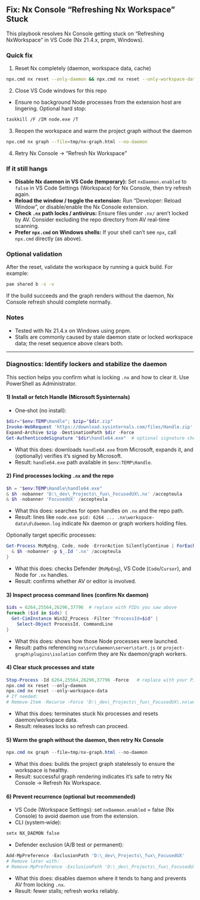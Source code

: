 ## Fix: Nx Console “Refreshing Nx Workspace” Stuck

This playbook resolves Nx Console getting stuck on “Refreshing NxWorkspace” in VS Code (Nx 21.4.x, pnpm, Windows).

### Quick fix

1) Reset Nx completely (daemon, workspace data, cache)

```bash
npx.cmd nx reset --only-daemon && npx.cmd nx reset --only-workspace-data && npx.cmd nx reset --only-cache
```

2) Close VS Code windows for this repo

- Ensure no background Node processes from the extension host are lingering. Optional hard stop:

```bash
taskkill /F /IM node.exe /T
```

3) Reopen the workspace and warm the project graph without the daemon

```bash
npx.cmd nx graph --file=tmp/nx-graph.html --no-daemon
```

4) Retry Nx Console → “Refresh Nx Workspace”

### If it still hangs

- **Disable Nx daemon in VS Code (temporary):** Set `nxDaemon.enabled` to `false` in VS Code Settings (Workspace) for Nx Console, then try refresh again.
- **Reload the window / toggle the extension:** Run “Developer: Reload Window”, or disable/enable the Nx Console extension.
- **Check `.nx` path locks / antivirus:** Ensure files under `.nx/` aren’t locked by AV. Consider excluding the repo directory from AV real-time scanning.
- **Prefer `npx.cmd` on Windows shells:** If your shell can’t see `npx`, call `npx.cmd` directly (as above).

### Optional validation

After the reset, validate the workspace by running a quick build. For example:

```bash
pae shared b -s -v
```

If the build succeeds and the graph renders without the daemon, Nx Console refresh should complete normally.

### Notes

- Tested with Nx 21.4.x on Windows using pnpm.
- Stalls are commonly caused by stale daemon state or locked workspace data; the reset sequence above clears both.


---

### Diagnostics: Identify lockers and stabilize the daemon

This section helps you confirm what is locking `.nx` and how to clear it. Use PowerShell as Administrator.

#### 1) Install or fetch Handle (Microsoft Sysinternals)

- One‑shot (no install):
```powershell
$dir="$env:TEMP\Handle"; $zip="$dir.zip"
Invoke-WebRequest 'https://download.sysinternals.com/files/Handle.zip' -OutFile $zip
Expand-Archive $zip -DestinationPath $dir -Force
Get-AuthenticodeSignature "$dir\handle64.exe"  # optional signature check
```
- What this does: downloads `handle64.exe` from Microsoft, expands it, and (optionally) verifies it’s signed by Microsoft.
- Result: `handle64.exe` path available in `$env:TEMP\Handle`.

#### 2) Find processes locking `.nx` and the repo

```powershell
$h = "$env:TEMP\Handle\handle64.exe"
& $h -nobanner 'D:\_dev\_Projects\_fux\_FocusedUX\.nx' /accepteula
& $h -nobanner 'FocusedUX' /accepteula
```
- What this does: searches for open handles on `.nx` and the repo path.
- Result: lines like `node.exe pid: 6264 ... .nx\workspace-data\d\daemon.log` indicate Nx daemon or graph workers holding files.

Optionally target specific processes:
```powershell
Get-Process MsMpEng, Code, node -ErrorAction SilentlyContinue | ForEach-Object {
  & $h -nobanner -p $_.Id '.nx' /accepteula
}
```
- What this does: checks Defender (`MsMpEng`), VS Code (`Code`/`Cursor`), and Node for `.nx` handles.
- Result: confirms whether AV or editor is involved.

#### 3) Inspect process command lines (confirm Nx daemon)

```powershell
$ids = 6264,25564,26296,37796  # replace with PIDs you saw above
foreach ($id in $ids) {
  Get-CimInstance Win32_Process -Filter "ProcessId=$id" |
    Select-Object ProcessId, CommandLine
}
```
- What this does: shows how those Node processes were launched.
- Result: paths referencing `nx\src\daemon\server\start.js` or `project-graph\plugins\isolation` confirm they are Nx daemon/graph workers.

#### 4) Clear stuck processes and state

```powershell
Stop-Process -Id 6264,25564,26296,37796 -Force   # replace with your PIDs
npx.cmd nx reset --only-daemon
npx.cmd nx reset --only-workspace-data
# If needed:
# Remove-Item -Recurse -Force 'D:\_dev\_Projects\_fux\_FocusedUX\.nx\workspace-data'
```
- What this does: terminates stuck Nx processes and resets daemon/workspace data.
- Result: releases locks so refresh can proceed.

#### 5) Warm the graph without the daemon, then retry Nx Console

```powershell
npx.cmd nx graph --file=tmp/nx-graph.html --no-daemon
```
- What this does: builds the project graph statelessly to ensure the workspace is healthy.
- Result: successful graph rendering indicates it’s safe to retry Nx Console → Refresh Nx Workspace.

#### 6) Prevent recurrence (optional but recommended)

- VS Code (Workspace Settings): set `nxDaemon.enabled` = false (Nx Console) to avoid daemon use from the extension.
- CLI (system‑wide):
```powershell
setx NX_DAEMON false
```
- Defender exclusion (A/B test or permanent):
```powershell
Add-MpPreference -ExclusionPath 'D:\_dev\_Projects\_fux\_FocusedUX'
# Remove later with:
# Remove-MpPreference -ExclusionPath 'D:\_dev\_Projects\_fux\_FocusedUX'
```
- What this does: disables daemon where it tends to hang and prevents AV from locking `.nx`.
- Result: fewer stalls; refresh works reliably.

